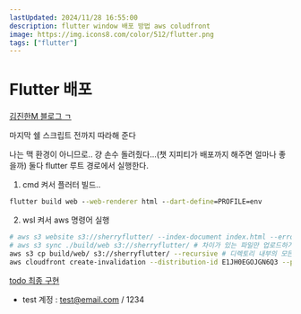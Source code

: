 ```yaml
---
lastUpdated: 2024/11/28 16:55:00
description: flutter window 배포 방법 aws coludfront
image: https://img.icons8.com/color/512/flutter.png
tags: ["flutter"]
---
```


# Flutter 배포

[김진한M 블로그 ㄱ](https://meotlog.tistory.com/73)  

마지막 쉘 스크립트 전까지 따라해 준다

나는 맥 환경이 아니므로.. 걍 손수 돌려줬다...(챗 지피티가 배포까지 해주면 얼마나 좋을까)
둘다 flutter 루트 경로에서 실행한다.

1. cmd 켜서 플러터 빌드..
```cmd
flutter build web --web-renderer html --dart-define=PROFILE=env
```
2. wsl 켜서 aws 명령어 실행
```sh
# aws s3 website s3://sherryflutter/ --index-document index.html --error-document error.html
# aws s3 sync ./build/web s3://sherryflutter/ # 차이가 있는 파일만 업로드하거나 삭제
aws s3 cp build/web/ s3://sherryflutter/ --recursive # 디렉토리 내부의 모든 파일과 하위 디렉토리까지 복사
aws cloudfront create-invalidation --distribution-id E1JH0EGOJGN6Q3 --paths '/*' # 캐시를 무효화
```

[todo 최종 구현](https://d36q53cigyqtai.cloudfront.net/)
- test 계정 : test@email.com / 1234